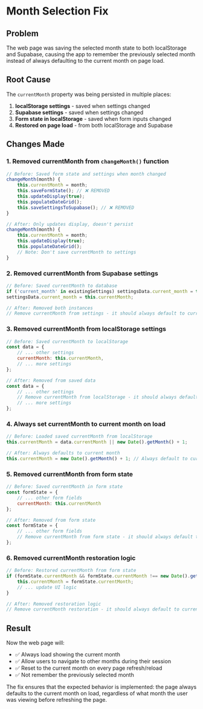 # Month Selection Fix

## Problem
The web page was saving the selected month state to both localStorage and Supabase, causing the app to remember the previously selected month instead of always defaulting to the current month on page load.

## Root Cause
The `currentMonth` property was being persisted in multiple places:
1. **localStorage settings** - saved when settings changed
2. **Supabase settings** - saved when settings changed  
3. **Form state in localStorage** - saved when form inputs changed
4. **Restored on page load** - from both localStorage and Supabase

## Changes Made

### 1. Removed currentMonth from `changeMonth()` function
```javascript
// Before: Saved form state and settings when month changed
changeMonth(month) {
    this.currentMonth = month;
    this.saveFormState(); // ❌ REMOVED
    this.updateDisplay(true);
    this.populateDateGrid();
    this.saveSettingsToSupabase(); // ❌ REMOVED
}

// After: Only updates display, doesn't persist
changeMonth(month) {
    this.currentMonth = month;
    this.updateDisplay(true);
    this.populateDateGrid();
    // Note: Don't save currentMonth to settings
}
```

### 2. Removed currentMonth from Supabase settings
```javascript
// Before: Saved currentMonth to database
if ('current_month' in existingSettings) settingsData.current_month = this.currentMonth;
settingsData.current_month = this.currentMonth;

// After: Removed both instances
// Remove currentMonth from settings - it should always default to current month on page load
```

### 3. Removed currentMonth from localStorage settings
```javascript
// Before: Saved currentMonth to localStorage
const data = {
    // ... other settings
    currentMonth: this.currentMonth,
    // ... more settings
};

// After: Removed from saved data
const data = {
    // ... other settings
    // Remove currentMonth from localStorage - it should always default to current month on page load
    // ... more settings
};
```

### 4. Always set currentMonth to current month on load
```javascript
// Before: Loaded saved currentMonth from localStorage
this.currentMonth = data.currentMonth || new Date().getMonth() + 1;

// After: Always defaults to current month
this.currentMonth = new Date().getMonth() + 1; // Always default to current month
```

### 5. Removed currentMonth from form state
```javascript
// Before: Saved currentMonth in form state
const formState = {
    // ... other form fields
    currentMonth: this.currentMonth
};

// After: Removed from form state
const formState = {
    // ... other form fields
    // Remove currentMonth from form state - it should always default to current month on page load
};
```

### 6. Removed currentMonth restoration logic
```javascript
// Before: Restored currentMonth from form state
if (formState.currentMonth && formState.currentMonth !== new Date().getMonth() + 1) {
    this.currentMonth = formState.currentMonth;
    // ... update UI logic
}

// After: Removed restoration logic
// Remove currentMonth restoration - it should always default to current month on page load
```

## Result
Now the web page will:
- ✅ Always load showing the current month
- ✅ Allow users to navigate to other months during their session
- ✅ Reset to the current month on every page refresh/reload
- ✅ Not remember the previously selected month

The fix ensures that the expected behavior is implemented: the page always defaults to the current month on load, regardless of what month the user was viewing before refreshing the page.
